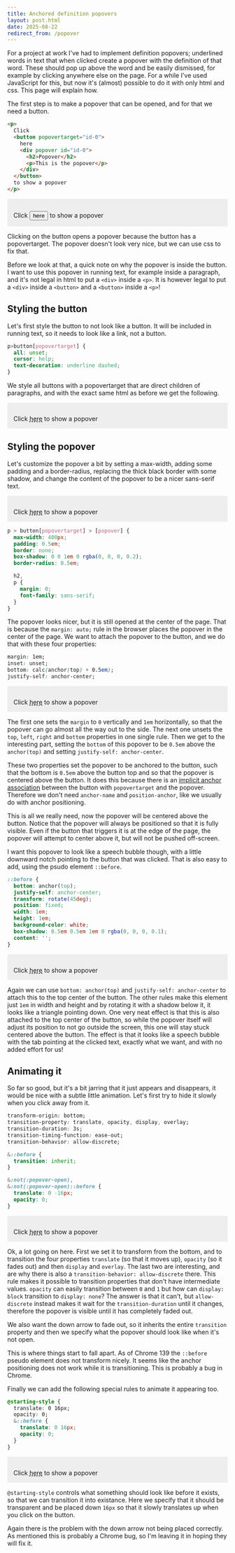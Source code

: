```yaml
---
title: Anchored definition popovers
layout: post.html
date: 2025-08-22
redirect_from: /popover
---
```



For a project at work I've had to implement definition popovers; underlined words in text that when clicked create a popover with the definition of that word. These should pop up above the word and be easily dismissed, for example by clicking anywhere else on the page. For a while I've used JavaScript for this, but now it's (almost) possible to do it with only html and css. This page will explain how.

The first step is to make a popover that can be opened, and for that we need a button.

```html
<p>
  Click
  <button popovertarget="id-0">
    here
    <div popover id="id-0">
      <h2>Popover</h2>
      <p>This is the popover</p>
    </div>
  </button>
  to show a popover
</p>
```

<div class="demo-div">
  <p>
    Click
    <button popovertarget="id-0">
      here
      <div popover id="id-0">
        <h2>Popover</h2>
        <p>This is the popover</p>
      </div>
    </button>
    to show a popover
  </p>
</div>

Clicking on the button opens a popover because the button has a popovertarget. The popover doesn't look very nice, but we can use css to fix that.

Before we look at that, a quick note on why the popover is inside the button. I want to use this popover in running text, for example inside a paragraph, and it's not legal in html to put a `<div>` inside a `<p>`. It is however legal to put a `<div>` inside a `<button>` and a `<button>` inside a `<p>`!

## Styling the button

Let's first style the button to not look like a button. It will be included in running text, so it needs to look like a link, not a button.

```css
p>button[popovertarget] {
  all: unset;
  cursor: help;
  text-decoration: underline dashed;
}
```

We style all buttons with a popovertarget that are direct children of paragraphs, and with the exact same html as before we get the following.

<div class="demo-div">
  <p>
    Click
    <button popovertarget="id-1">
      here
      <div popover id="id-1">
        <h2>Popover</h2>
        <p>This is the popover</p>
      </div>
    </button>
    to show a popover
  </p>
</div>

## Styling the popover

Let's customize the popover a bit by setting a max-width, adding some padding and a border-radius, replacing the thick black border with some shadow, and change the content of the popover to be a nicer sans-serif text.

<div class="demo-div">
  <p>
    Click
    <button popovertarget="id-2">
      here
      <div popover id="id-2">
        <h2>Popover</h2>
        <p>This is the popover</p>
      </div>
    </button>
    to show a popover
  </p>
</div>

```css
p > button[popovertarget] > [popover] {
  max-width: 400px;
  padding: 0.5em;
  border: none;
  box-shadow: 0 0 1em 0 rgba(0, 0, 0, 0.2);
  border-radius: 0.5em;

  h2,
  p {
    margin: 0;
    font-family: sans-serif;
  }
}
```

The popover looks nicer, but it is still opened at the center of the page. That is because the `margin: auto;` rule in the browser places the popover in the center of the page. We want to attach the popover to the button, and we do that with these four properties:

```css
margin: 1em;
inset: unset;
bottom: calc(anchor(top) + 0.5em);
justify-self: anchor-center;
```

<div class="demo-div">
  <p>
    Click
    <button popovertarget="id-3">
      here
      <div popover id="id-3">
        <h2>Popover</h2>
        <p>This is the popover</p>
      </div>
    </button>
    to show a popover
  </p>
</div>

The first one sets the `margin` to `0` vertically and `1em` horizontally, so that the popover can go almost all the way out to the side. The next one unsets the `top`, `left`, `right` and `bottom` properties in one single rule. Then we get to the interesting part, setting the `bottom` of this popover to be `0.5em` above the `anchor(top)` and setting `justify-self: anchor-center`.

These two properties set the popover to be anchored to the button, such that the bottom is `0.5em` above the button top and so that the popover is centered above the button. It does this because there is an [implicit anchor association](https://developer.mozilla.org/en-US/docs/Web/CSS/CSS_anchor_positioning/Using#implicit_anchor_association) between the button with `popovertarget` and the popover. Therefore we don't need `anchor-name` and `position-anchor`, like we usually do with anchor positioning.

This is all we really need, now the popover will be centered above the button. Notice that the popover will always be positioned so that it is fully visible. Even if the button that triggers it is at the edge of the page, the popover will attempt to center above it, but will not be pushed off-screen.

I want this popover to look like a speech bubble though, with a little downward notch pointing to the button that was clicked. That is also easy to add, using the psudo element `::before`.

```css
::before {
  bottom: anchor(top);
  justify-self: anchor-center;
  transform: rotate(45deg);
  position: fixed;
  width: 1em;
  height: 1em;
  background-color: white;
  box-shadow: 0.5em 0.5em 1em 0 rgba(0, 0, 0, 0.1);
  content: '';
}
```

<div class="demo-div">
  <p>
    Click
    <button popovertarget="id-4">
      here
      <div popover id="id-4">
        <h2>Popover</h2>
        <p>This is the popover</p>
      </div>
    </button>
    to show a popover
  </p>
</div>

Again we can use `bottom: anchor(top)` and `justify-self: anchor-center` to attach this to the top center of the button. The other rules make this element just `1em` in width and height and by rotating it with a shadow below it, it looks like a triangle pointing down. One very neat effect is that this is also attached to the top center of the button, so while the popover itself will adjust its position to not go outside the screen, this one will stay stuck centered above the button. The effect is that it looks like a speech bubble with the tab pointing at the clicked text, exactly what we want, and with no added effort for us!

## Animating it

So far so good, but it's a bit jarring that it just appears and disappears, it would be nice with a subtle little animation. Let's first try to hide it slowly when you click away from it.

```css
transform-origin: bottom;
transition-property: translate, opacity, display, overlay;
transition-duration: 3s;
transition-timing-function: ease-out;
transition-behavior: allow-discrete;

&::before {
  transition: inherit;
}

&:not(:popover-open),
&:not(:popover-open)::before {
  translate: 0 -16px;
  opacity: 0;
}
```

<div class="demo-div">
  <p>
    Click
    <button popovertarget="id-5">
      here
      <div popover id="id-5">
        <h2>Popover</h2>
        <p>This is the popover</p>
      </div>
    </button>
    to show a popover
  </p>
</div>

Ok, a lot going on here. First we set it to transform from the bottom, and to transition the four properties `translate` (so that it moves up), `opacity` (so it fades out) and then `display` and `overlay`. The last two are interesting, and are why there is also a `transition-behavior: allow-discrete` there. This rule makes it possible to transition properties that don't have intermediate values. `opacity` can easily transition between `0` and `1` but how can `display: block` transition to `display: none`? The answer is that it can't, but `allow-discrete` instead makes it wait for the `transition-duration` until it changes, therefore the popover is visible until it has completely faded out.

We also want the down arrow to fade out, so it inherits the entire `transition` property and then we specify what the popover should look like when it's not open.

This is where things start to fall apart. As of Chrome 139 the `::before` pseudo element does not transform nicely. It seems like the anchor positioning does not work while it is transitioning. This is probably a bug in Chrome.

Finally we can add the following special rules to animate it appearing too.

```css
@starting-style {
  translate: 0 16px;
  opacity: 0;
  &::before {
    translate: 0 16px;
    opacity: 0;
  }
}
```

<div class="demo-div">
  <p>
    Click
    <button popovertarget="id-6">
      here
      <div popover id="id-6">
        <h2>Popover</h2>
        <p>This is the popover</p>
      </div>
    </button>
    to show a popover
  </p>
</div>

`@starting-style` controls what something should look like before it exists, so that we can transition it into existance. Here we specify that it should be transparent and be placed down `16px` so that it slowly translates up when you click on the button.

Again there is the problem with the down arrow not being placed correctly. As mentioned this is probably a Chrome bug, so I'm leaving it in hoping they will fix it.

<style>
@supports not (bottom: anchor(top)) {
  div.demo-div::before {
    content: 'This browser does not support anchors!';
    color: darkred;
    background: pink;
    margin-bottom: .5em;
    display: block;
  }
}

div.demo-div {
  background: #eee;
  padding: 1em;
  > p {
    margin-bottom: 0;
  }
  margin-bottom: 1em;

  button {
    --pico-color: --pico-primary;
  }
}

div:has(#id-1),
div:has(#id-2),
div:has(#id-3),
div:has(#id-4),
div:has(#id-5),
div:has(#id-6) {
  > p > button[popovertarget] {
    all: unset;
    cursor: help;
    text-decoration: underline dashed;

    &:hover {
      text-decoration: underline solid;
    }
  }
}

div:has(#id-2),
div:has(#id-3),
div:has(#id-4),
div:has(#id-5),
div:has(#id-6) {
  >p > button[popovertarget] > [popover] {
    max-width: 400px;
    padding: 0.5em;
    border: none;
    box-shadow: 0 0 1em 0 rgba(0, 0, 0, 0.2);
    border-radius: 0.5em;

    h2,
    p {
      margin: 0;
      font-family: sans-serif;
    }
  }
}

div:has(#id-3),
div:has(#id-4),
div:has(#id-5),
div:has(#id-6) {
  >p > button[popovertarget] > [popover] {
    --translate: 0px;
    margin: 0 1em;
    inset: unset;
    bottom: calc(anchor(top) + 0.5em + var(--translate));
    justify-self: anchor-center;
  }
}

div:has(#id-4),
div:has(#id-5),
div:has(#id-6) {
  >p > button[popovertarget] > [popover] {
    &::before {
      bottom: calc(anchor(top) + var(--translate));
      justify-self: anchor-center;
      transform: rotate(45deg);
      position: fixed;
      width: 1em;
      height: 1em;
      background-color: #fff;
      box-shadow: 0.5em 0.5em 1em 0 rgba(0, 0, 0, 0.1);
      content: "";
    }
  }
}

div:has(#id-5),
div:has(#id-6) {
  >p > button[popovertarget] > [popover] {
      transform-origin: bottom;
      transition-property: bottom, opacity, display, overlay;
      transition-duration: .3s;
      transition-timing-function: ease-out;
      transition-behavior: allow-discrete;

      &::before {
        transition: inherit;
      }

      &:not(:popover-open) {
        --translate: 16px;
        opacity: 0;
      }
  }
}

div:has(#id-6) {
  >p > button[popovertarget] > [popover] {
      @starting-style {
        --translate: -16px;
        opacity: 0;
      }
  }
}
</style>
